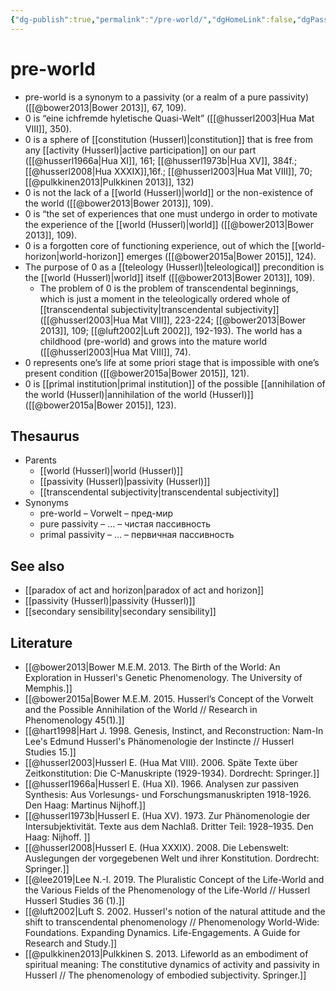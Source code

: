 ```yaml
---
{"dg-publish":true,"permalink":"/pre-world/","dgHomeLink":false,"dgPassFrontmatter":false}
---
```


# pre-world
- pre-world is a synonym to a passivity (or a realm of a pure passivity) ([[@bower2013|Bower 2013]], 67, 109).
- 0 is “eine ichfremde hyletische Quasi-Welt” ([[@husserl2003|Hua Mat VIII]], 350).
- 0 is a sphere of [[constitution (Husserl)|constitution]] that is free from any [[activity (Husserl)|active participation]] on our part ([[@husserl1966a|Hua XI]], 161; [[@husserl1973b|Hua XV]], 384f.; [[@husserl2008|Hua XXXIX]],16f.; [[@husserl2003|Hua Mat VIII]], 70; [[@pulkkinen2013|Pulkkinen 2013]], 132)
- 0 is not the lack of a [[world (Husserl)|world]] or the non-existence of the world ([[@bower2013|Bower 2013]], 109).
- 0 is “the set of experiences that one must undergo in order to motivate the experience of the [[world (Husserl)|world]] ([[@bower2013|Bower 2013]], 109).
- 0 is a forgotten core of functioning experience, out of which the [[world-horizon|world-horizon]] emerges ([[@bower2015a|Bower 2015]], 124). 
- The purpose of 0 as a [[teleology (Husserl)|teleological]] precondition is the [[world (Husserl)|world]] itself ([[@bower2013|Bower 2013]], 109).
	- The problem of 0 is the problem of transcendental beginnings, which is just a moment in the teleologically ordered whole of [[transcendental subjectivity|transcendental subjectivity]] ([[@husserl2003|Hua Mat VIII]], 223-224; [[@bower2013|Bower 2013]], 109; [[@luft2002|Luft 2002]], 192-193). The world has a childhood (pre-world) and grows into the mature world ([[@husserl2003|Hua Mat VIII]], 74).
- 0 represents one’s life at some priori stage that is impossible with one’s present condition ([[@bower2015a|Bower 2015]], 121). 
- 0 is [[primal institution|primal institution]] of the possible [[annihilation of the world (Husserl)|annihilation of the world (Husserl)]] ([[@bower2015a|Bower 2015]], 123).

## Thesaurus
- Parents
	- [[world (Husserl)|world (Husserl)]]
	- [[passivity (Husserl)|passivity (Husserl)]]
	- [[transcendental subjectivity|transcendental subjectivity]]
- Synonyms
	- pre-world – Vorwelt – пред-мир
	- pure passivity – … – чистая пассивность
	- primal passivity – … – первичная пассивность


## See also
- [[paradox of act and horizon|paradox of act and horizon]]
- [[passivity (Husserl)|passivity (Husserl)]]
- [[secondary sensibility|secondary sensibility]]


## Literature
- [[@bower2013|Bower M.E.M. 2013. The Birth of the World: An Exploration in Husserl's Genetic Phenomenology. The University of Memphis.]]
- [[@bower2015a|Bower M.E.M. 2015. Husserl’s Concept of the Vorwelt and the Possible Annihilation of the World // Research in Phenomenology 45(1).]]
- [[@hart1998|Hart J. 1998. Genesis, Instinct, and Reconstruction: Nam-In Lee's Edmund Husserl's Phänomenologie der Instincte // Husserl Studies 15.]]
- [[@husserl2003|Husserl E. (Hua Mat VIII). 2006. Späte Texte über Zeitkonstitution: Die C-Manuskripte (1929-1934). Dordrecht: Springer.]]
- [[@husserl1966a|Husserl E. (Hua XI). 1966. Analysen zur passiven Synthesis: Aus Vorlesungs- und Forschungsmanuskripten 1918-1926. Den Haag: Martinus Nijhoff.]]
- [[@husserl1973b|Husserl E. (Hua XV). 1973. Zur Phänomenologie der Intersubjektivität. Texte aus dem Nachlaß. Dritter Teil: 1928–1935. Den Haag: Nijhoff. ]]
- [[@husserl2008|Husserl E. (Hua XXXIX). 2008. Die Lebenswelt: Auslegungen der vorgegebenen Welt und ihrer Konstitution. Dordrecht: Springer.]]
- [[@lee2019|Lee N.-I. 2019. The Pluralistic Concept of the Life-World and the Various Fields of the Phenomenology of the Life-World // Husserl Husserl Studies 36 (1).]]
- [[@luft2002|Luft S. 2002. Husserl's notion of the natural attitude and the shift to transcendental phenomenology // Phenomenology World-Wide: Foundations. Expanding Dynamics. Life-Engagements. A Guide for Research and Study.]]
- [[@pulkkinen2013|Pulkkinen S. 2013. Lifeworld as an embodiment of spiritual meaning: The constitutive dynamics of activity and passivity in Husserl // The phenomenology of embodied subjectivity. Springer.]]

